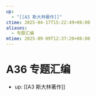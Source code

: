 ```yaml
---
up:
  - "[[A3 斯大林著作]]"
ctime: 2025-04-17T15:22:49+08:00
aliases:
  - 专题汇编
mtime: 2025-09-09T12:37:20+08:00
---
```


# A36 专题汇编

- up: [[A3 斯大林著作]]
